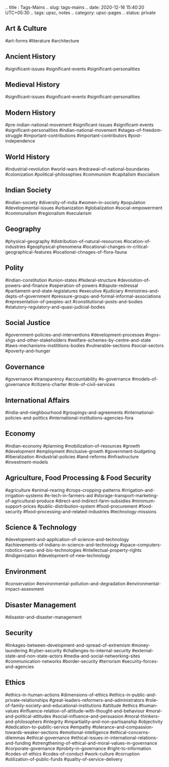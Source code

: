 .. title : Tags-Mains
.. slug: tags-mains
.. date: 2020-12-16 15:40:20 UTC+05:30
.. tags: upsc, notes
.. category: upsc-pages
.. status: private


## Art & Culture
#art-forms #literature #architecture 

## Ancient History
#significant-issues #significant-events #significant-personalities

## Medieval History
#significant-issues #significant-events #significant-personalities

## Modern History
#pre-indian-national-movement #significant-issues #significant-events #significant-personalities #indian-national-movement #stages-of-freedom-struggle #important-contributions #important-contributors #post-independence 

## World History
#industrial-revolution #world-wars #redrawal-of-national-boundaries #colonization #political-philosophies #communism #capitalism #socialism 

## Indian Society
#indian-society #diversity-of-india #women-in-society #population #developmental-issues #urbanization #globalization #social-empowerment #communalism #regionalism #secularism 

## Geography
#physical-geography #distribution-of-natural-resources #location-of-industries #geophysical-phenomena #locational-changes-in-critical-geographical-features #locational-chnages-of-flora-fauna 

## Polity
#indian-constitution #union-states #federal-structure #devolution-of-powers-and-finance #seperation-of-powers #dispute-redressal #parliament-and-state-legislatures #executive #judiciary #ministries-and-depts-of-government #pressure-groups-and-formal-informal-associations #representation-of-peoples-act #constitutional-posts-and-bodies #statutory-regulatory-and-quasi-judicial-bodies 

## Social Justice
#government-policies-and-interventions #development-processes #ngos-shgs-and-other-stakeholders #welfare-schemes-by-centre-and-state #laws-mechanisms-instititions-bodies #vulnerable-sections #social-sectors #poverty-and-hunger 

## Governance
#governance #transparency #accountability #e-governance #models-of-governance #citizens-charter #role-of-civil-services 

## International Affairs
#india-and-nieghbourhood #groupings-and-agreements #international-policies-and-politics #international-institutions-agencies-fora 

## Economy
#indian-economy #planning #mobilization-of-resources #growth #development #employment #inclusive-growth #government-budgeting #liberalization #industrial-policies #land-reforms #infrastructure #investment-models

## Agriculture, Food Processing & Food Security
#agriculture #animal-rearing #crops-cropping-patterns #irrigation-and-irrigation-systems #e-tech-in-farmers-aid #storage-transport-marketing-of-agricultural-produce #direct-and-indirect-farm-subsidies #minimum-support-prices #public-distribution-system #food-procurement #food-security #food-processing-and-related-industries #technology-missions 

## Science & Technology
#development-and-application-of-science-and-technology #achievements-of-indians-in-science-and-technology #space-computers-robotics-nano-and-bio-technologies #intellectual-property-rights #indigenization #development-of-new-technology

## Environment
#conservation #environmental-pollution-and-degradation #environmental-impact-assesment 

## Disaster Management
#disaster-and-disaster-management

## Security
#linkages-between-development-and-spread-of-extremism #money-laundering #cyber-security #challenges-to-internal-security #external-state-and-non-state-actors #media-and-social-networking-sites #communication-networks #border-security #terrorism #security-forces-and-agencies

## Ethics
#ethics-in-human-actions #dimensions-of-ethics #ethics-in-public-and-private-relationships #great-leaders-reformers-and-administrators #role-of-family-society-and-educational-institutions #attitude #ethics #human-values #influence-relation-of-attitude-with-thought-and-behaviour #moral-and-political-attitudes #social-influence-and-persuasion #moral-thinkers-and-philosophers #integrity #impartiality-and-non-partisanship #objectivity #dedication-to-publilc-service #empathy #tolerance-and-compassion-towards-weaker-sections #emotional-intelligence #ethical-concerns-dilemmas #ethical-governance #ethical-issues-in-international-relations-and-funding #strengthening-of-ethical-and-moral-values-in-governance #corporate-governance #probity-in-governance #right-to-information #codes-of-ethics #codes-of-conduct #work-culture #corruption #utilization-of-public-funds #quality-of-service-delivery 



